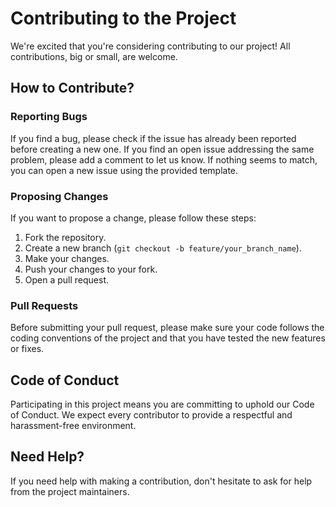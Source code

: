 # Contributing to the Project

We're excited that you're considering contributing to our project! All contributions, big or small, are welcome.

## How to Contribute?

### Reporting Bugs

If you find a bug, please check if the issue has already been reported before creating a new one. If you find an open issue addressing the same problem, please add a comment to let us know. If nothing seems to match, you can open a new issue using the provided template.

### Proposing Changes

If you want to propose a change, please follow these steps:

1. Fork the repository.
2. Create a new branch (`git checkout -b feature/your_branch_name`).
3. Make your changes.
4. Push your changes to your fork.
5. Open a pull request.

### Pull Requests

Before submitting your pull request, please make sure your code follows the coding conventions of the project and that you have tested the new features or fixes.

## Code of Conduct

Participating in this project means you are committing to uphold our Code of Conduct. We expect every contributor to provide a respectful and harassment-free environment.

## Need Help?

If you need help with making a contribution, don't hesitate to ask for help from the project maintainers.
